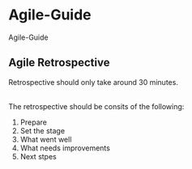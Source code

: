 # Agile-Guide
Agile-Guide

<h2>Agile Retrospective</h2>

Retrospective should only take around 30 minutes. <br><br>

The retrospective should be consits of the following: <br>
1. Prepare <br>
2. Set the stage <br>
3. What went well <br>
4. What needs improvements <br>
5. Next stpes <br>
